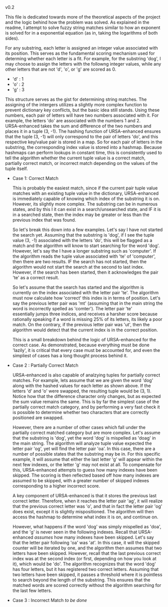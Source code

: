 v0.2

This file is dedicated towards more of the theoretical aspects of the project and the logic behind how the problem was 
solved. As explained in the readme, I attempt to solve fuzzy string matches similar to how an exponent is solved for in a 
exponential equation (as in, taking the logarithms of both sides).

For any substring, each letter is assigned an integer value associated with its position.  This serves as the fundamental 
scoring mechanism used for determing whether each letter is a fit.  For example, for the substring 'dog', I may choose to 
assign the letters with the followng integer values, while any other letters that are not 'd', 'o', or 'g' are scored as 0.

- 'd' : 1
- 'o' : 2
- 'g' : 3

This structure serves as the gist for determining string matches.  The assigning of the intergers utilizes a slightly more 
complex function to prevent dictionary key conflicts, but the basic idea still stands.  Using these numbers, each pair of 
letters will have two numbers associated with it.  For example, the letters 'do' are associated with the numbers 1 and 2.  
URSA-enhanced takes the sum and difference of the two numbers and places it in a tuple (3, -1).  The hashing function of 
URSA-enhanced ensures that the tuple (3, -1) will only correspond to the pair of letters 'do', and this respective key/value
pair is stored in a map.  So for each pair of letters in the substring, the corresponding index value is stored into a 
hashmap. Because hashmaps can perform lookups in constant time, this is consistently used to tell the algorithm whether the 
current tuple value is a correct match, partially correct match, or incorrect match depending on the values of the tuple 
itself.

* Case 1: Correct Match

  This is probably the easiest match, since if the current pair tuple value matches with an existing tuple value in the 
  dictionary, URSA-enhanced is immediately capable of knowing which index of the substring it is on.  However, its slightly 
  more complex.  The substring can be in numerous states, and by this I it can exist in a search/unsearched state, and
  IF it is in a searched state, then the index may be greater or less than the previous index that was found.

  So let's break this down into a few examples.  Let's say I have not started the search yet.  Assuming that the substring 
  is 'dog', if I see the tuple value (3, -1) associated with the letters 'do', this will be flagged as a match and the 
  algorithm will know to start searching for the word 'dog'.  However, let's say the I have a longer substring such as 
  'computer'.  If the algorithm reads the tuple value associated with 'te' of 'computer', then there are two results.
  IF the search has not started, then the algorithm would not start the search at the second to last index.  However, 
  if the search has been started, then it acknowledges the pair 'te' as a correct result.
  
  So let's assume that the search has started and the algorithm is currently on the index associated with the letter pair
  'te'.  The algorithm must now calculate how 'correct' this index is in terms of position.  Let's say the previous letter 
  pair was 'mt' (assuming that in the main string the word is incorrectly spelled as 'comter').  The letter pair 'te'    
  essentially jumps three indices, and receives a harsher score because rationally speaking if a word is missing 25% of 
  its letters, its likely a poor match.  On the contrary, if the previous letter pair was 'ut', then the algorithm would 
  detect that the current index is in the correct position.  
  
  This is a small breakdown behind the logic of URSA-enhanced for the correct case.  As demonstrated, because everything
  must be done 'lazily', it is critical that every case must be accounted for, and even the simpliest of cases has a 
  long thought process behind it.
  
* Case 2 : Partially Correct Match

  URSA-enhanced is also capable of analzying tuples for partially correct matches.  For example, lets assume that we are 
  given the word 'dog' along with the hashed values for each letter as shown above.  If the letters 'd' and 'o' were
  swapped, the resulting tuple would be (3, 1).  Notice how that the difference character only changes, but as expected
  the sum value remains the same.  This is by far the simplest case of the partially correct match category, and by 
  performing a very fast check it is possible to determine whether two characters that are correctly positioned are 
  swapped.

  However, there are a number of other cases which fall under the partially correct matched category but are more complex.
  Let's assume that the substring is 'dog', yet the word 'dog' is mispelled as 'doag' in the main string.  The algorithm
  will analyze tuple value expected the letter pair 'og', yet will find the letter pair 'oa'.  In this case, there are 
  a number of possible states that the substring may be in.  For this specific example, it will assume that either the 
  last letter 'g' will appear within the next few indexes, or the letter 'g' may not exist at all.  To compensate for this,
  URSA-enhanced attempts to guess how many indexes have been skipped.  The scoring is then reflected based off how many
  indexes are assumed to be skipped, with a greater number of skipped indexes corresponding to a higher incorrect score.  
  
  A key component of URSA-enhanced is that it stores the previous last correct letter.  Therefore, when it reaches the 
  letter pair 'ag', it will realize that the previous correct letter was 'o', and that in fact the letter pair 'og' does
  exist, except it is slightly mispositioned.  The algorithm will then access the hashmap to determine what index it is on,
  and continue on.
  
  However, what happens if the word 'dog' was simply mispelled as 'doa', and the 'g' is never seen in the following indexes.
  Recall that URSA-enhanced *assumes* how many indexes have been skipped.  Let's say that the letter pair following 'oa' was 
  'at'.  In this case, it will the skipped counter will be iterated by one, and the algorithm then assumes that two letters
  have been skipped.  However, recall that the last previous correct index was at the second index (or first, depending on
  how you look at it), which would be 'do'.  The algorithm recognizes that the word 'dog' has four letters, but it has 
  registered two correct letters.  Assuming that two letters have been skipped, it passes a threshold where it is pointless
  to search beyond the length of the substring.  This ensures that the matched words are scored correctly without the 
  algorithm searching for the last few letters.
  
* Case 3 : Incorrect Match
  *to be done*
